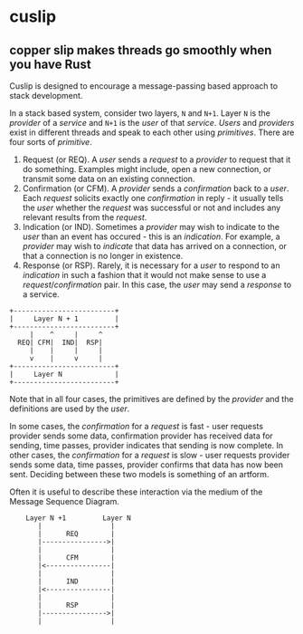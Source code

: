 # cuslip
## copper slip makes threads go smoothly when you have Rust

Cuslip is designed to encourage a message-passing based approach to stack development.

In a stack based system, consider two layers, `N` and `N+1`. Layer `N` is the *provider* of a *service* and `N+1` is the *user* of that *service*. *Users* and *providers* exist in different threads and speak to each other using *primitives*. There are four sorts of *primitive*.

1. Request (or REQ). A *user* sends a *request* to a *provider* to request that it do something. Examples might include, open a new connection, or transmit some data on an existing connection.
2. Confirmation (or CFM). A *provider* sends a *confirmation* back to a *user*. Each *request* solicits exactly one *confirmation* in reply - it usually tells the *user* whether the *request* was successful or not and includes any relevant results from the *request*.
3. Indication (or IND). Sometimes a *provider* may wish to indicate to the *user* than an event has occured - this is an *indication*. For example, a *provider* may wish to *indicate* that data has arrived on a connection, or that a connection is no longer in existence.
4. Response (or RSP). Rarely, it is necessary for a *user* to respond to an *indication* in such a fashion that it would not make sense to use a *request*/*confirmation* pair. In this case, the *user* may send a *response* to a service.

```
+-------------------------+
|     Layer N + 1         |
+-------------------------+
     |    ^     |     ^
  REQ| CFM|  IND|  RSP|
     |    |     |     |
     v    |     v     |
+-------------------------+
|     Layer N             |
+-------------------------+
```

Note that in all four cases, the primitives are defined by the *provider* and the definitions are used by the *user*.

In some cases, the *confirmation* for a *request* is fast - user requests provider sends some data, confirmation provider has received data for sending, time passes, provider indicates that sending is now complete. In other cases, the *confirmation* for a *request* is slow - user requests provider sends some data, time passes, provider confirms that data has now been sent. Deciding between these two models is something of an artform.

Often it is useful to describe these interaction via the medium of the Message Sequence Diagram.

```
    Layer N +1         Layer N
       |                 |
       |      REQ        |
       |---------------->|
       |                 |
       |      CFM        |
       |<----------------|
       |                 |
       |      IND        |
       |<----------------|
       |                 |
       |      RSP        |
       |---------------->|
       |                 |
```
